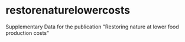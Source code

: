 # restorenaturelowercosts
Supplementary Data for the publication "Restoring nature at lower food production costs"
